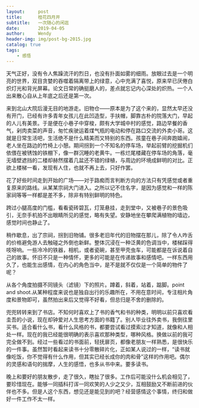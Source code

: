 ```yaml
---
layout:     post                    
title:      桂花四月开               
subtitle:   一次随心的闲逛
date:       2019-04-05              
author:     Wendy                      
header-img: img/post-bg-2015.jpg    
catalog: true                       
tags:                               
    - 感悟
---
```




​     天气正好，没有令人焦躁流汗的烈日，也没有扑面如雾的细雨。放眼过去是一个明亮的世界，双目贪婪的吞噬着隔离带上的绿意，心中充满了喜悦，原来早已厌倦白炽灯光和背光屏幕。论文日常的确挺磨人的，差点就忘记内心深处的炽热。一个人出来散心自从上年底之后还是第一次。

​     来到北山大院后漫无目的地游走。旧物仓——原本是为了这个来的，显然太早还没有开门，已经有许多青年女孩儿在此凹造型，手扶帽，脚靠古朴的院落大门，早起的人儿有美景。于是便在小巷子中穿梭，颇有大学城中村的感觉，路边早餐的香气，剁肉卖菜的声音，匆忙疾驶运着煤气瓶的电动和停在路口交流的外卖小哥。这就是日常生活吧，生活绝不是什么精美而又特别的东西。孩童在巷子间奔跑嬉闹，老人坐在路边的竹椅上小憩。期间拐到一个不知名的停车场，举起前臂的挖掘机们依偎在被锈蚀的铁棚下，像一群沉睡的老黄牛。一栋烂尾楼藏在停车场的角落，毫无墙壁遮挡的二楼却赫然摆着几盆还不错的绿植，与周边的环境成鲜明的对比。正欲上楼梯一看，发现有人住，也就不再上去，只好作罢。

​     花了好些时间走到开始的广场——对于路痴而言判断方向的方法只有凭感觉或者重复原来的路线。从某某宗祠大门进入。之所以记不住名字，是因为感觉和一样的陈家祠等等一样都是差不多，除非有特别鲜明的特色。

​     跨过小腿高度的门槛，看看瓷砖碧瓦，灯笼悬挂，走到堂中，又被巷子的景色吸引，无奈手机拍不出眼睛所见的感觉，略有失望。安静地坐在攀爬满植物的墙边，感觉时间也静止了。

​     稍作歇息，出了宗祠，拐到旧物铺。很多老旧年代的旧物摆在那儿，除了令人咋舌的价格避免游人去触碰之外倒也新鲜。整体沉浸在一种泛黄的色调当中，楼梯踩得吱呀响。一些冷冷的铁器，相机，或者瓷碗，甚至甲壳虫车，可能都是在诉说着自己的故事。怀旧不只是一种情怀，更多的可能是在传递故事和感情吧。一样东西用久了，也能生出感情，在内心的角色当中，是不是就不仅仅是一个简单的物件了呢？

​     从各个角度拍摄不同镜头（滤镜）下的照片。蹲着，斜着，站着，踮脚。point and shoot.从某种程度来说也是独自出行的乐趣所在，不用在意时间，专注相片角度和景物即可，虽然拍出来后又觉得不好看，但总归是不舍的删除的。

​     兜兜转转来到了书店。不知何时喜欢上了书的香气和书的种类，明明以前只喜欢看圭吾的小说，现在却钟爱对人生思考方面的书籍了。别人毕业往外卖书，我倒往里买书。适合看什么书，看什么风格的书，都要尝试看过摸索过才知道，就像和人相处一样。现在的我已经能很明确的表示喜欢那种类型，哪种风格。换做以前的我可完全做不到。经过一些看过的书面前，轻抚扉页，都像老朋友一样熟悉，是很快乐的一件事。虽然暂时看起来读书十分零散碎片化，正如某人说过的一样，“读书就像吃饭，你不觉得有什么作用，但其实已经长成你的肉和骨”这样的作用吧。偶尔的灵感和语句的揣摩，人生的感悟，也多从书中来。要多读书。

​     晚上和要好的朋友散步，走了很久，瞎扯了很多。工作后可能没什么机会相见了，要珍惜现在。能够一同插科打诨一同欢笑的人少之又少，互相鼓励又不断前进的伙伴也不多。但是人这个东西，想见还是能见到的吧？经营感情这个事情，终归和做好一件工作不太一样。





